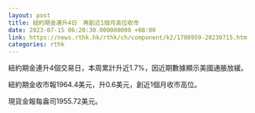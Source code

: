 ```yaml
---
layout: post
title: 紐約期金連升4日　再創近1個月高位收市
date: 2023-07-15 06:20:30.000000000 +08:00
link: https://news.rthk.hk/rthk/ch/component/k2/1708959-20230715.htm
categories: rthk
---
```


紐約期金連升4個交易日，本周累計升近1.7%，因近期數據顯示美國通脹放緩。

紐約期金收市報1964.4美元，升0.6美元，創近1個月收市高位。

現貨金報每盎司1955.72美元。
